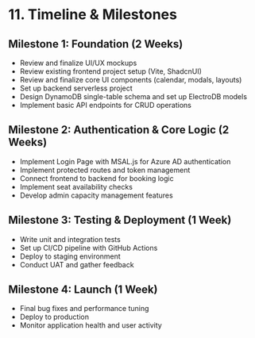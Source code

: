 # 11. Timeline & Milestones

## Milestone 1: Foundation (2 Weeks)

- Review and finalize UI/UX mockups
- Review existing frontend project setup (Vite, ShadcnUI)
- Review and finalize core UI components (calendar, modals, layouts)
- Set up backend serverless project
- Design DynamoDB single-table schema and set up ElectroDB models
- Implement basic API endpoints for CRUD operations

## Milestone 2: Authentication & Core Logic (2 Weeks)

- Implement Login Page with MSAL.js for Azure AD authentication
- Implement protected routes and token management
- Connect frontend to backend for booking logic
- Implement seat availability checks
- Develop admin capacity management features

## Milestone 3: Testing & Deployment (1 Week)

- Write unit and integration tests
- Set up CI/CD pipeline with GitHub Actions
- Deploy to staging environment
- Conduct UAT and gather feedback

## Milestone 4: Launch (1 Week)

- Final bug fixes and performance tuning
- Deploy to production
- Monitor application health and user activity

